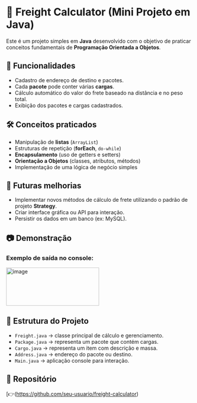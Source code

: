 # 🚛 Freight Calculator (Mini Projeto em Java)

Este é um projeto simples em **Java** desenvolvido com o objetivo de praticar conceitos fundamentais de **Programação Orientada a Objetos**.

## 📌 Funcionalidades
- Cadastro de endereço de destino e pacotes.
- Cada **pacote** pode conter várias **cargas**.
- Cálculo automático do valor do frete baseado na distância e no peso total.
- Exibição dos pacotes e cargas cadastrados.

## 🛠️ Conceitos praticados
- Manipulação de **listas** (`ArrayList`)
- Estruturas de repetição (**forEach**, `do-while`)
- **Encapsulamento** (uso de getters e setters)
- **Orientação a Objetos** (classes, atributos, métodos)
- Implementação de uma lógica de negócio simples

## 🚀 Futuras melhorias
- Implementar novos métodos de cálculo de frete utilizando o padrão de projeto **Strategy**.
- Criar interface gráfica ou API para interação.
- Persistir os dados em um banco (ex: MySQL).

## 📷 Demonstração
### Exemplo de saída no console:
<img width="251" height="103" alt="image" src="https://github.com/user-attachments/assets/19b58a7f-d1f7-4b05-acf7-d779f7d09685" />

## 📂 Estrutura do Projeto
- `Freight.java` → classe principal de cálculo e gerenciamento.
- `Package.java` → representa um pacote que contém cargas.
- `Cargo.java` → representa um item com descrição e massa.
- `Address.java` → endereço do pacote ou destino.
- `Main.java` → aplicação console para interação.

## 🔗 Repositório
[👉(https://github.com/seu-usuario/freight-calculator)
